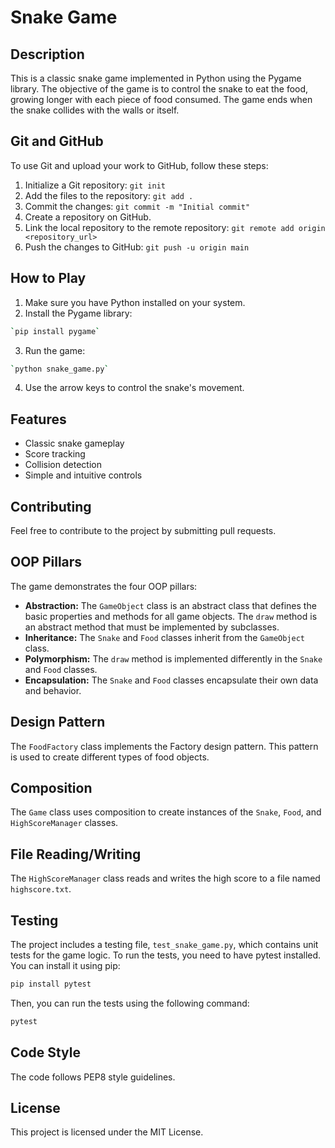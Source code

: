 # Snake Game

## Description

This is a classic snake game implemented in Python using the Pygame library. The objective of the game is to control the snake to eat the food, growing longer with each piece of food consumed. The game ends when the snake collides with the walls or itself.

## Git and GitHub

To use Git and upload your work to GitHub, follow these steps:

1.  Initialize a Git repository: `git init`
2.  Add the files to the repository: `git add .`
3.  Commit the changes: `git commit -m "Initial commit"`
4.  Create a repository on GitHub.
5.  Link the local repository to the remote repository: `git remote add origin <repository_url>`
6.  Push the changes to GitHub: `git push -u origin main`

## How to Play

1.  Make sure you have Python installed on your system.
2.  Install the Pygame library: 
```bash
`pip install pygame`
```
3.  Run the game: 
```bash
`python snake_game.py`
```
4.  Use the arrow keys to control the snake's movement.

## Features

*   Classic snake gameplay
*   Score tracking
*   Collision detection
*   Simple and intuitive controls

## Contributing

Feel free to contribute to the project by submitting pull requests.

## OOP Pillars

The game demonstrates the four OOP pillars:

*   **Abstraction:** The `GameObject` class is an abstract class that defines the basic properties and methods for all game objects. The `draw` method is an abstract method that must be implemented by subclasses.
*   **Inheritance:** The `Snake` and `Food` classes inherit from the `GameObject` class.
*   **Polymorphism:** The `draw` method is implemented differently in the `Snake` and `Food` classes.
*   **Encapsulation:** The `Snake` and `Food` classes encapsulate their own data and behavior.

## Design Pattern

The `FoodFactory` class implements the Factory design pattern. This pattern is used to create different types of food objects.

## Composition

The `Game` class uses composition to create instances of the `Snake`, `Food`, and `HighScoreManager` classes.

## File Reading/Writing

The `HighScoreManager` class reads and writes the high score to a file named `highscore.txt`.

## Testing

The project includes a testing file, `test_snake_game.py`, which contains unit tests for the game logic. To run the tests, you need to have pytest installed. You can install it using pip:

```bash
pip install pytest
```

Then, you can run the tests using the following command:

```bash
pytest
```

## Code Style

The code follows PEP8 style guidelines.

## License

This project is licensed under the MIT License.
